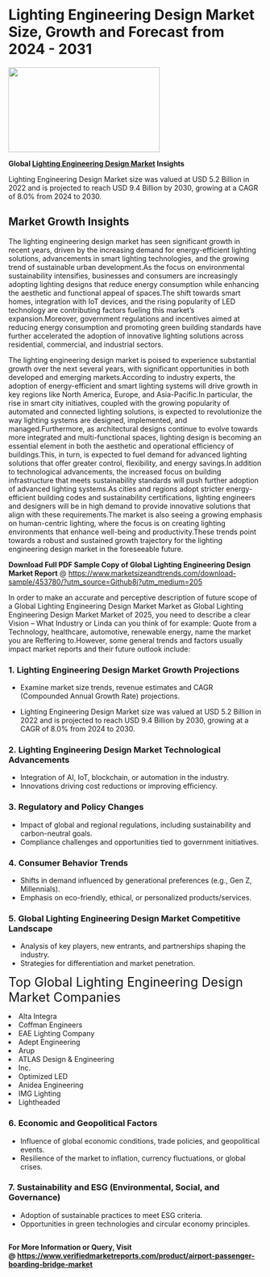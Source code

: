<H1>Lighting Engineering Design Market Size, Growth and Forecast from 2024 - 2031</H1><img class="aligncenter size-medium wp-image-584254" src="https://thirdeyenews.in/wp-content/uploads/2024/09/Global-Market-Research-300x168.jpeg" alt="" width="300" height="168" /><p><strong>Global&nbsp;<a href="https://www.marketsizeandtrends.com/download-sample/453780/?utm_source=Github8j?utm_medium=205">Lighting Engineering Design Market</a> Insights</strong></p><p>Lighting Engineering Design Market size was valued at USD 5.2 Billion in 2022 and is projected to reach USD 9.4 Billion by 2030, growing at a CAGR of 8.0% from 2024 to 2030.</p><p><h2>Market Growth Insights</h2> <p>The lighting engineering design market has seen significant growth in recent years, driven by the increasing demand for energy-efficient lighting solutions, advancements in smart lighting technologies, and the growing trend of sustainable urban development.As the focus on environmental sustainability intensifies, businesses and consumers are increasingly adopting lighting designs that reduce energy consumption while enhancing the aesthetic and functional appeal of spaces.The shift towards smart homes, integration with IoT devices, and the rising popularity of LED technology are contributing factors fueling this market’s expansion.Moreover, government regulations and incentives aimed at reducing energy consumption and promoting green building standards have further accelerated the adoption of innovative lighting solutions across residential, commercial, and industrial sectors.</p> <p>The lighting engineering design market is poised to experience substantial growth over the next several years, with significant opportunities in both developed and emerging markets.According to industry experts, the adoption of energy-efficient and smart lighting systems will drive growth in key regions like North America, Europe, and Asia-Pacific.In particular, the rise in smart city initiatives, coupled with the growing popularity of automated and connected lighting solutions, is expected to revolutionize the way lighting systems are designed, implemented, and managed.Furthermore, as architectural designs continue to evolve towards more integrated and multi-functional spaces, lighting design is becoming an essential element in both the aesthetic and operational efficiency of buildings.This, in turn, is expected to fuel demand for advanced lighting solutions that offer greater control, flexibility, and energy savings.In addition to technological advancements, the increased focus on building infrastructure that meets sustainability standards will push further adoption of advanced lighting systems.As cities and regions adopt stricter energy-efficient building codes and sustainability certifications, lighting engineers and designers will be in high demand to provide innovative solutions that align with these requirements.The market is also seeing a growing emphasis on human-centric lighting, where the focus is on creating lighting environments that enhance well-being and productivity.These trends point towards a robust and sustained growth trajectory for the lighting engineering design market in the foreseeable future.</p> <p><span class=""><strong>Download Full PDF Sample Copy of Global Lighting Engineering Design Market Report</strong> @ <a href="https://www.marketsizeandtrends.com/download-sample/453780/?utm_source=Github8j?utm_medium=205" target="_blank">https://www.marketsizeandtrends.com/download-sample/453780/?utm_source=Github8j?utm_medium=205</a></span></p><p>In order to make an accurate and perceptive description of future scope of a Global&nbsp;Lighting Engineering Design Market Market as Global&nbsp;Lighting Engineering Design Market Market of 2025, you need to describe a clear Vision &ndash; What Industry or Linda can you think of for example: Quote from a Technology, healthcare, automotive, renewable energy, name the market you are Reffering to.However, some general trends and factors usually impact market reports and their future outlook include:</p><h3>1.&nbsp;<strong>Lighting Engineering Design Market Growth Projections</strong></h3><ul><li>Examine market size trends, revenue estimates and CAGR (Compounded Annual Growth Rate) projections.</li><li><p>Lighting Engineering Design Market size was valued at USD 5.2 Billion in 2022 and is projected to reach USD 9.4 Billion by 2030, growing at a CAGR of 8.0% from 2024 to 2030.</p></li></ul><h3>2.&nbsp;<strong>Lighting Engineering Design Market Technological Advancements</strong></h3><ul><li>Integration of AI, IoT, blockchain, or automation in the industry.</li><li>Innovations driving cost reductions or improving efficiency.</li></ul><h3>3.&nbsp;<strong>Regulatory and Policy Changes</strong></h3><ul><li>Impact of global and regional regulations, including sustainability and carbon-neutral goals.</li><li>Compliance challenges and opportunities tied to government initiatives.</li></ul><h3>4.&nbsp;<strong>Consumer Behavior Trends</strong></h3><ul><li>Shifts in demand influenced by generational preferences (e.g., Gen Z, Millennials).</li><li>Emphasis on eco-friendly, ethical, or personalized products/services.</li></ul><h3>5.&nbsp;<strong>Global Lighting Engineering Design Market Competitive Landscape</strong></h3><ul><li>Analysis of key players, new entrants, and partnerships shaping the industry.</li><li>Strategies for differentiation and market penetration.</li></ul><p data-pm-slice="1 1 []"><span style="color: inherit; font-family: inherit; font-size: 25px;">Top Global Lighting Engineering Design Market Companies</span></p><div class="" data-test-id=""><p><li>Alta Integra</li><li> Coffman Engineers</li><li> EAE Lighting Company</li><li> Adept Engineering</li><li> Arup</li><li> ATLAS Design & Engineering</li><li> Inc.</li><li> Optimized LED</li><li> Anidea Engineering</li><li> IMG Lighting</li><li> Lightheaded</li></p></div><h3>6.&nbsp;<strong>Economic and Geopolitical Factors</strong></h3><ul><li>Influence of global economic conditions, trade policies, and geopolitical events.</li><li>Resilience of the market to inflation, currency fluctuations, or global crises.</li></ul><h3>7.&nbsp;<strong>Sustainability and ESG (Environmental, Social, and Governance)</strong></h3><ul><li>Adoption of sustainable practices to meet ESG criteria.</li><li>Opportunities in green technologies and circular economy principles.</li></ul><h2><strong style="font-size: 14px;">For More Information or Query, Visit @&nbsp;</strong><a style="background-color: #ffffff; font-size: 14px;" href="https://www.marketsizeandtrends.com/report/lighting-engineering-design-market/" target="_blank">https://www.verifiedmarketreports.com/product/airport-passenger-boarding-bridge-market</a></h2>